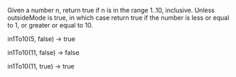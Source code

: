 Given a number n, return true if n is in the range 1..10, inclusive. Unless outsideMode is true, in which case return true if the number is less or equal to 1, or greater or equal to 10.

in1To10(5, false) → true

in1To10(11, false) → false

in1To10(11, true) → true
